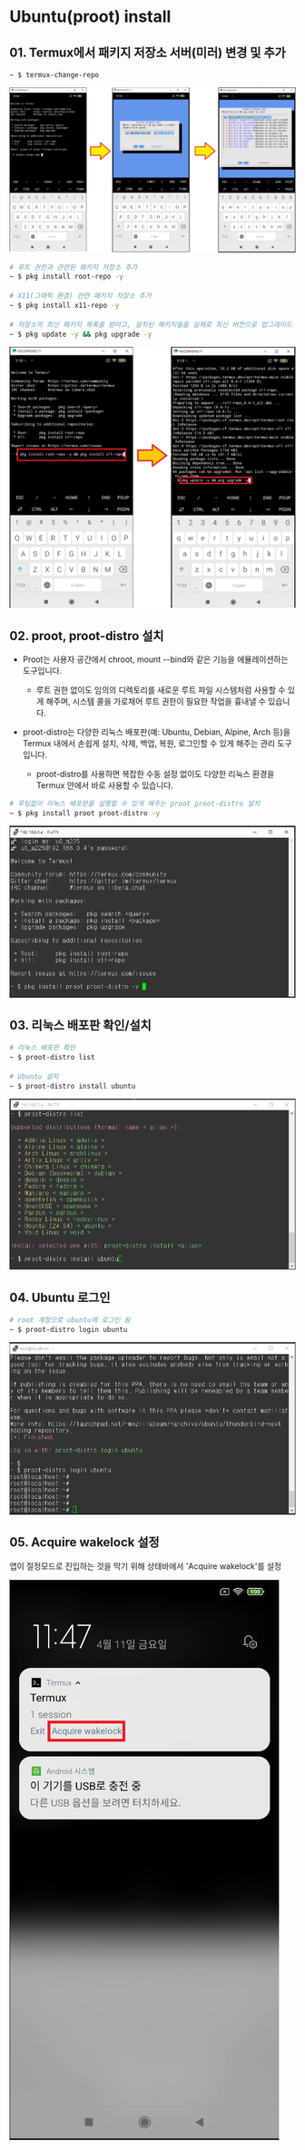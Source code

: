 # Ubuntu(proot) install

## 01. Termux에서 패키지 저장소 서버(미러) 변경 및 추가

```bash
~ $ termux-change-repo
```

![02-1](https://github.com/revenge1005/android-homelab-with-termux/blob/main/02.%20SSH/02-1.png)

```bash
# 루트 권한과 관련된 패키지 저장소 추가
~ $ pkg install root-repo -y

# X11(그래픽 환경) 관련 패키지 저장소 추가
~ $ pkg install x11-repo -y

# 저장소의 최신 패키지 목록을 받아고, 설치된 패키지들을 실제로 최신 버전으로 업그레이드
~ $ pkg update -y && pkg upgrade -y
```

![02-2](https://github.com/revenge1005/android-homelab-with-termux/blob/main/02.%20SSH/02-2.png)

## 02. proot, proot-distro 설치

- Proot는 사용자 공간에서 chroot, mount --bind와 같은 기능을 에뮬레이션하는 도구입니다.
 
  - 루트 권한 없이도 임의의 디렉토리를 새로운 루트 파일 시스템처럼 사용할 수 있게 해주며, 시스템 콜을 가로채어 루트 권한이 필요한 작업을 흉내낼 수 있습니다.

- proot-distro는 다양한 리눅스 배포판(예: Ubuntu, Debian, Alpine, Arch 등)을 Termux 내에서 손쉽게 설치, 삭제, 백업, 복원, 로그인할 수 있게 해주는 관리 도구입니다.

  - proot-distro를 사용하면 복잡한 수동 설정 없이도 다양한 리눅스 환경을 Termux 안에서 바로 사용할 수 있습니다.

```bash
# 루팅없이 리눅스 배포판을 실행할 수 있게 해주는 proot proot-distro 설치
~ $ pkg install proot proot-distro -y
```

![03-1](https://github.com/revenge1005/android-homelab-with-termux/blob/main/03.%20ubuntu-install/03-1.png)

## 03. 리눅스 배포판 확인/설치

```bash
# 리눅스 배포판 확인
~ $ proot-distro list

# Ubuntu 설치
~ $ proot-distro install ubuntu
```

![03-2](https://github.com/revenge1005/android-homelab-with-termux/blob/main/03.%20ubuntu-install/03-2.png)

## 04. Ubuntu 로그인

```bash
# root 계정으로 ubuntu에 로그인 됨
~ $ proot-distro login ubuntu
```

![03-3](https://github.com/revenge1005/android-homelab-with-termux/blob/main/03.%20ubuntu-install/03-3.PNG)

## 05. Acquire wakelock 설정

앱이 절정모드로 진입하는 것을 막기 위해 상태바에서 'Acquire wakelock'를 설정

![03-4](https://github.com/revenge1005/android-homelab-with-termux/blob/main/03.%20ubuntu-install/03-4.png)
